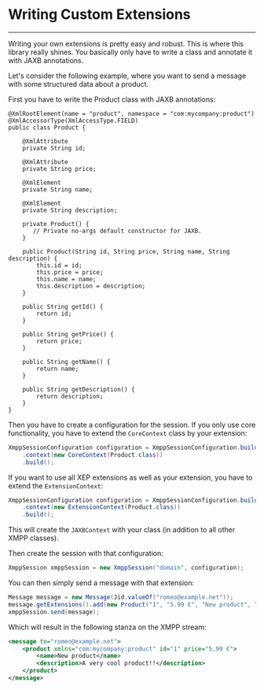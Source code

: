# Writing Custom Extensions
---

Writing your own extensions is pretty easy and robust. This is where this library really shines. You basically only have to write a class and annotate it with JAXB annotations.

Let\'s consider the following example, where you want to send a message with some structured data about a product.

First you have to write the Product class with JAXB annotations:

```
@XmlRootElement(name = "product", namespace = "com:mycompany:product")
@XmlAccessorType(XmlAccessType.FIELD)
public class Product {

    @XmlAttribute
    private String id;

    @XmlAttribute
    private String price;

    @XmlElement
    private String name;

    @XmlElement
    private String description;

    private Product() {
       // Private no-args default constructor for JAXB.
    }

    public Product(String id, String price, String name, String description) {
        this.id = id;
        this.price = price;
        this.name = name;
        this.description = description;
    }

    public String getId() {
        return id;
    }

    public String getPrice() {
        return price;
    }

    public String getName() {
        return name;
    }

    public String getDescription() {
        return description;
    }
}
```

Then you have to create a configuration for the session. If you only use core functionality, you have to extend the `CoreContext` class by your extension:

```java
XmppSessionConfiguration configuration = XmppSessionConfiguration.builder()
    .context(new CoreContext(Product.class))
    .build();
```

If you want to use all XEP extensions as well as your extension, you have to extend the `ExtensionContext`:

```java
XmppSessionConfiguration configuration = XmppSessionConfiguration.builder()
    .context(new ExtensionContext(Product.class))
    .build();
```


This will create the `JAXBContext` with your class (in addition to all other XMPP classes).

Then create the session with that configuration:

```java
XmppSession xmppSession = new XmppSession("domain", configuration);
```

You can then simply send a message with that extension:

```java
Message message = new Message(Jid.valueOf("romeo@example.net"));
message.getExtensions().add(new Product("1", "5.99 €", "New product", "A very cool product!!"));
xmppSession.send(message);
```

Which will result in the following stanza on the XMPP stream:

```xml
<message to="romeo@example.net">
    <product xmlns="com:mycompany:product" id="1" price="5.99 €">
        <name>New product</name>
        <description>A very cool product!!</description>
    </product>
</message>
```
